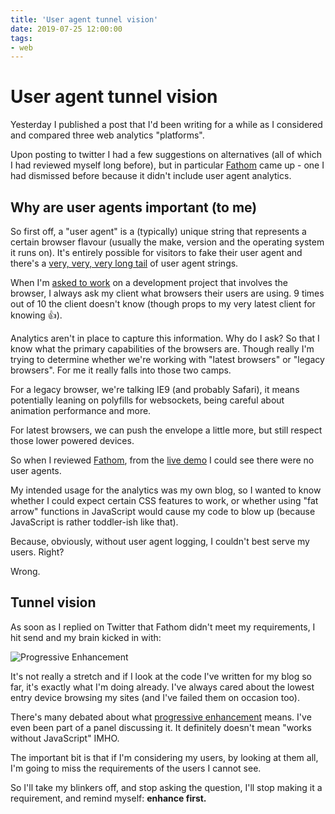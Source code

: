 ```yaml
---
title: 'User agent tunnel vision'
date: 2019-07-25 12:00:00
tags:
- web
---
```


# User agent tunnel vision

Yesterday I published a post that I'd been writing for a while as I considered and compared three web analytics "platforms".

Upon posting to twitter I had a few suggestions on alternatives (all of which I had reviewed myself long before), but in particular [Fathom](https://usefathom.com/) came up - one I had dismissed before because it didn't include user agent analytics.

<!--more-->

## Why are user agents important (to me)

So first off, a "user agent" is a (typically) unique string that represents a certain browser flavour (usually the make, version and the operating system it runs on). It's entirely possible for visitors to fake their user agent and there's a [very, very, very long tail](https://web.archive.org/web/20190321011349/http://useragentstring.com/pages/useragentstring.php) of user agent strings.

When I'm [asked to work](/work) on a development project that involves the browser, I always ask my client what browsers their users are using. 9 times out of 10 the client doesn't know (though props to my very latest client for knowing 👍).

Analytics aren't in place to capture this information. Why do I ask? So that I know what the primary capabilities of the browsers are. Though really I'm trying to determine whether we're working with "latest browsers" or "legacy browsers". For me it really falls into those two camps.

For a legacy browser, we're talking IE9 (and probably Safari), it means potentially leaning on polyfills for websockets, being careful about animation performance and more.

For latest browsers, we can push the envelope a little more, but still respect those lower powered devices.

So when I reviewed [Fathom](https://usefathom.com/), from the [live demo](https://stats.usefathom.com/#!p=1w&g=day) I could see there were no user agents.

My intended usage for the analytics was my own blog, so I wanted to know whether I could expect certain CSS features to work, or whether using "fat arrow" functions in JavaScript would cause my code to blow up (because JavaScript is rather toddler-ish like that).

Because, obviously, without user agent logging, I couldn't best serve my users. Right?

Wrong.

## Tunnel vision

As soon as I replied on Twitter that Fathom didn't meet my requirements, I hit send and my brain kicked in with:

![Progressive Enhancement](/images/pe.jpg)

It's not really a stretch and if I look at the code I've written for my blog so far, it's exactly what I'm doing already. I've always cared about the lowest entry device browsing my sites (and I've failed them on occasion too).

There's many debated about what [progressive enhancement](/progressive-enhancement) means. I've even been part of a panel discussing it. It definitely doesn't mean "works without JavaScript" IMHO.

The important bit is that if I'm considering my users, by looking at them all, I'm going to miss the requirements of the users I cannot see.

So I'll take my blinkers off, and stop asking the question, I'll stop making it a requirement, and remind myself: **enhance first.**
